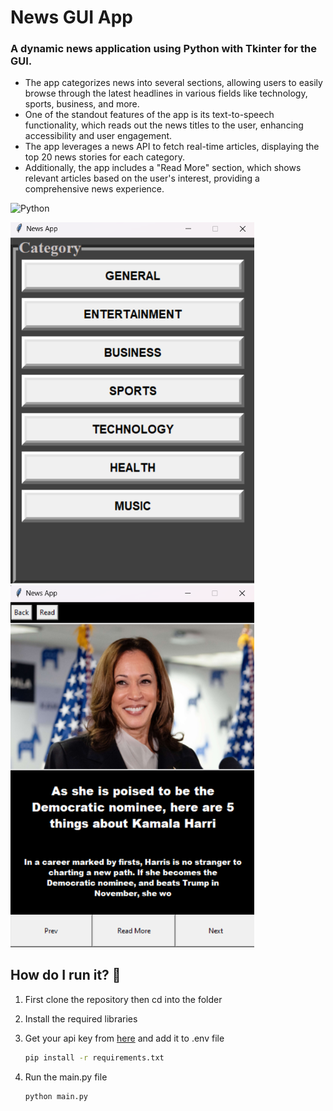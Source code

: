 # News GUI App
### A dynamic news application using Python with Tkinter for the GUI. 
* The app categorizes news into several sections, allowing users to easily browse through the latest headlines in various fields like technology, sports, business, and more.
* One of the standout features of the app is its text-to-speech functionality, which reads out the news titles to the user, enhancing accessibility and user engagement. 
* The app leverages a news API to fetch real-time articles, displaying the top 20 news stories for each category.  
* Additionally, the app includes a "Read More" section, which shows relevant articles based on the user's interest, providing a comprehensive news experience. 


![Python](https://img.shields.io/badge/python-3670A0?style=for-the-badge&logo=python&logoColor=ffdd54)

<img src="https://github.com/rajpronit/news-app/blob/master/screenshots/screenshot1.png" width="390"/> <img src="https://github.com/rajpronit/news-app/blob/master/screenshots/screenshot2.png" width="390"/>

## How do I run it? 🤔
 1. First clone the repository then cd into the folder
 2. Install the required libraries
 3. Get your api key from [here](https://newsapi.org/) and add it to .env file

    ```bash
    pip install -r requirements.txt
    ```
4. Run the main.py file

   ```bash
   python main.py
   ```

